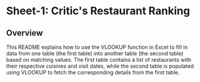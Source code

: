 # Sheet-1: Critic's Restaurant Ranking

## Overview

This README explains how to use the VLOOKUP function in Excel to fill in data from one table (the first table) into another table (the second table) based on matching values. The first table contains a list of restaurants with their respective cuisines and visit dates, while the second table is populated using VLOOKUP to fetch the corresponding details from the first table.
